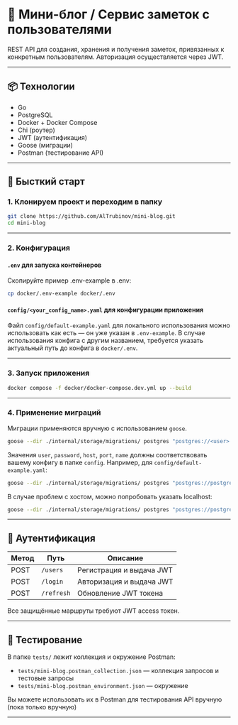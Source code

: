 # 📝 Мини-блог / Сервис заметок с пользователями

REST API для создания, хранения и получения заметок, привязанных к конкретным пользователям. Авторизация осуществляется через JWT.

---

## 📦 Технологии

- Go
- PostgreSQL
- Docker + Docker Compose
- Chi (роутер)
- JWT (аутентификация)
- Goose (миграции)
- Postman (тестирование API)

---

## 🚀 Бысткий старт

### 1. Клонируем проект и переходим в папку

```bash
git clone https://github.com/AlTrubinov/mini-blog.git
cd mini-blog
```

---

### 2. Конфигурация

#### `.env` для запуска контейнеров
Скопируйте пример .env-example в .env:

```bash
cp docker/.env-example docker/.env
```
#### `config/<your_config_name>.yaml` для конфигурации приложения
Файл `config/default-example.yaml` для локального использования можно использовать как есть — он уже указан в `.env-example`.
В случае использования конфига с другим названием, требуется указать актуальный путь до конфига в `docker/.env`.

---

### 3. Запуск приложения

```bash
docker compose -f docker/docker-compose.dev.yml up --build
```

---

### 4. Применение миграций

Миграции применяются вручную с использованием `goose`.

```bash
goose --dir ./internal/storage/migrations/ postgres "postgres://<user>:<password>@<host>:<port>/<name>?sslmode=disable" up
```

Значения `user`, `password`, `host`, `port`, `name` должны соответствовать вашему конфигу в папке `config`. Например, для `config/default-example.yaml`:

```bash
goose --dir ./internal/storage/migrations/ postgres "postgres://postgres:postgres@db:5432/mini-blog?sslmode=disable" up
```

В случае проблем с хостом, можно попробовать указать localhost:

```bash
goose --dir ./internal/storage/migrations/ postgres "postgres://postgres:postgres@localhost:5432/mini-blog?sslmode=disable" up
```

---

## 🔐 Аутентификация

| Метод | Путь       | Описание                 |
| ----- | ---------- |--------------------------|
| POST  | `/users`   | Регистрация и выдача JWT |
| POST  | `/login`   | Авторизация и выдача JWT |
| POST  | `/refresh` | Обновление JWT токена    |

Все защищённые маршруты требуют JWT access токен.

---

## 🧪 Тестирование

В папке `tests/` лежит коллекция и окружение Postman:

- `tests/mini-blog.postman_collection.json` — коллекция запросов и тестовые запросы
- `tests/mini-blog.postman_environment.json` — окружение

Вы можете использовать их в Postman для тестирования API вручную (пока только вручную)

---